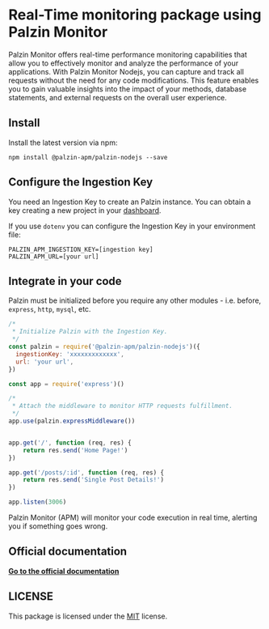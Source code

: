 # Real-Time monitoring package using Palzin Monitor


Palzin Monitor offers real-time performance monitoring capabilities that allow you to effectively monitor and analyze the performance of your applications. With Palzin Monitor Nodejs, you can capture and track all requests without the need for any code modifications. This feature enables you to gain valuable insights into the impact of your methods, database statements, and external requests on the overall user experience.

## Install
Install the latest version via npm:

```
npm install @palzin-apm/palzin-nodejs --save
```

## Configure the Ingestion Key

You need an Ingestion Key to create an Palzin instance. You can obtain a key creating a new project in your [dashboard](https://palzin.app).

If you use `dotenv` you can configure the Ingestion Key in your environment file:

```
PALZIN_APM_INGESTION_KEY=[ingestion key]
PALZIN_APM_URL=[your url]
```

## Integrate in your code

Palzin must be initialized before you require any other modules - i.e. before, `express`, `http`, `mysql`, etc.

```javascript
/*
 * Initialize Palzin with the Ingestion Key.
 */
const palzin = require('@palzin-apm/palzin-nodejs')({
  ingestionKey: 'xxxxxxxxxxxxx',
  url: 'your url',  
})

const app = require('express')()

/*
 * Attach the middleware to monitor HTTP requests fulfillment.
 */
app.use(palzin.expressMiddleware())


app.get('/', function (req, res) {
    return res.send('Home Page!')
})

app.get('/posts/:id', function (req, res) {
    return res.send('Single Post Details!')
})

app.listen(3006)
```

Palzin Monitor (APM) will monitor your code execution in real time, alerting you if something goes wrong.


## Official documentation

**[Go to the official documentation](https://palzin.app/guides/nodejs-introduction)**

## LICENSE

This package is licensed under the [MIT](LICENSE) license.
